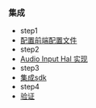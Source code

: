 ### 集成
- step1
 - [配置前端配置文件](introduce_config.md)
- step2
 - [Audio Input Hal 实现](introduce_mic_array.md)
- step3
 - [集成sdk](introduce_prebuilt.md)
- step4
 - [验证](test.md)
